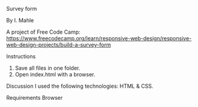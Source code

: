 Survey form

By I. Mahle

A project of Free Code Camp: https://www.freecodecamp.org/learn/responsive-web-design/responsive-web-design-projects/build-a-survey-form

Instructions

1. Save all files in one folder.
2. Open index.html with a browser.

Discussion
I used the following technologies: HTML & CSS.

Requirements
Browser
